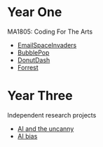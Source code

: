 # Year One

MA1805: Coding For The Arts                                            

- [EmailSpaceInvaders](Y1-MA1801-2024-EmailSpaceInvaders)                                 
- [BubblePop](Y1-MA1805-2024-BubblePop)                                               
- [DonutDash](Y1-MA1805-2024-DonutDash)
- [Forrest](Y1-MA1805-2024-Forrest)

# Year Three

Independent research projects

- [AI and the uncanny](Y3-MA3017-2024-Praxis-Uncanny-AI)
- [AI bias](Y3-MA3801-2024-AdvancedDigital-AI-bias)
